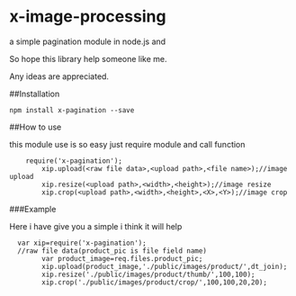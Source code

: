 x-image-processing
==================

a simple pagination module in node.js and

So hope this library help someone like me.

Any ideas are appreciated.

##Installation

	npm install x-pagination --save

##How to use

  this module use is so easy just require module and call function
  
  		require('x-pagination');
			xip.upload(<raw file data>,<upload path>,<file name>);//image upload
			xip.resize(<upload path>,<width>,<height>);//image resize
			xip.crop(<upload path>,<width>,<height>,<X>,<Y>);//image crop

###Example

  Here i have give you a simple i think it will help
  
      var xip=require('x-pagination');
      //raw file data(product_pic is file field name)
			var product_image=req.files.product_pic;
			xip.upload(product_image,'./public/images/product/',dt_join);
			xip.resize('./public/images/product/thumb/',100,100);
			xip.crop('./public/images/product/crop/',100,100,20,20);

